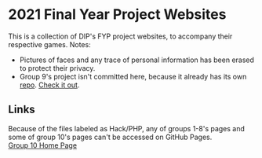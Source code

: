 # 2021 Final Year Project Websites
This is a collection of DIP's FYP project websites, to accompany their respective games.
Notes: 
- Pictures of faces and any trace of personal information has been erased to protect their privacy.
- Group 9's project isn't committed here, because it already has its own [repo](https://github.com/geniusxanthron/kitchen-catastrophe-website). [Check it out](https://geniusxanthron.github.io/kitchen-catastrophe-website).

## Links
Because of the files labeled as Hack/PHP, any of groups 1-8's pages and some of group 10's pages can't be accessed on GitHub Pages.  
[Group 10 Home Page](https://geniusxanthron.github.io/2021-FYP-websites/GROUP10_1K6/Tiger_game.html)  

